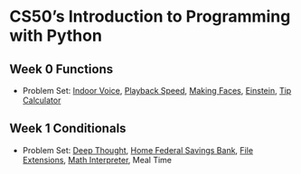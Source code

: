 # CS50’s Introduction to Programming with Python

## Week 0 Functions

- Problem Set: [Indoor Voice](indoor), [Playback Speed](), [Making Faces](faces), [Einstein](einstein), [Tip Calculator](tip)

## Week 1 Conditionals

- Problem Set: [Deep Thought](deep), [Home Federal Savings Bank](bank), [File Extensions](extensions), [Math Interpreter](interpreter), Meal Time
